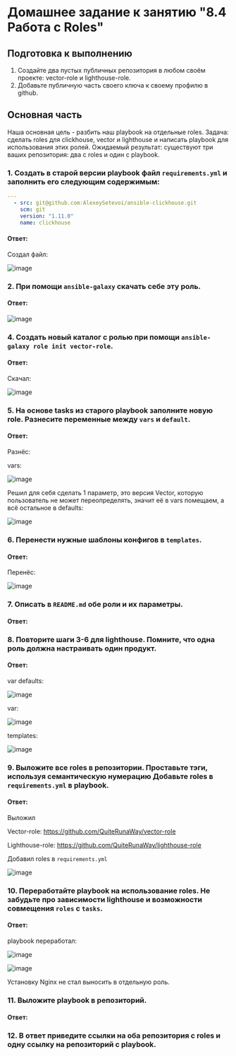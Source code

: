 # Домашнее задание к занятию "8.4 Работа с Roles"

## Подготовка к выполнению
1. Создайте два пустых публичных репозитория в любом своём проекте: vector-role и lighthouse-role.
2. Добавьте публичную часть своего ключа к своему профилю в github.

## Основная часть

Наша основная цель - разбить наш playbook на отдельные roles. Задача: сделать roles для clickhouse, vector и lighthouse и написать playbook для использования этих ролей. Ожидаемый результат: существуют три ваших репозитория: два с roles и один с playbook.

### 1. Создать в старой версии playbook файл `requirements.yml` и заполнить его следующим содержимым:

   ```yaml
   ---
     - src: git@github.com:AlexeySetevoi/ansible-clickhouse.git
       scm: git
       version: "1.11.0"
       name: clickhouse 
   ```
#### Ответ:

Создал файл:

![image](https://user-images.githubusercontent.com/92969676/169652043-7c87e918-979a-4702-a684-8c721468f1fe.png)

### 2. При помощи `ansible-galaxy` скачать себе эту роль.

#### Ответ: 

![image](https://user-images.githubusercontent.com/92969676/169652345-aa9a9207-dbf2-4f89-8392-5a9a7224c8ee.png)

### 4. Создать новый каталог с ролью при помощи `ansible-galaxy role init vector-role`.
#### Ответ:

Скачал:

![image](https://user-images.githubusercontent.com/92969676/169804112-2139afaa-a728-4859-980d-a68a9dedf62b.png)

### 5. На основе tasks из старого playbook заполните новую role. Разнесите переменные между `vars` и `default`. 

#### Ответ:

Разнёс:

vars:

![image](https://user-images.githubusercontent.com/92969676/169804317-a1878d9c-cb50-4c62-aefc-55189b6eff13.png)

Решил для себя сделать 1 параметр, это версия Vector, которую пользователь не может переопределять, значит её в vars помещаем, а всё остальное в defaults:

![image](https://user-images.githubusercontent.com/92969676/169804272-981a50a1-ede6-4b82-a120-0c414d8ad3a1.png)


### 6. Перенести нужные шаблоны конфигов в `templates`.

#### Ответ:

Перенёс:

![image](https://user-images.githubusercontent.com/92969676/169804411-afd70a62-c226-4cbc-ab39-6b622ebc3ade.png)


### 7. Описать в `README.md` обе роли и их параметры.

#### Ответ:

### 8. Повторите шаги 3-6 для lighthouse. Помните, что одна роль должна настраивать один продукт.
#### Ответ:

var defaults:

![image](https://user-images.githubusercontent.com/92969676/169804571-2c34d415-232b-4e4d-b06d-b308c313bc21.png)

var:

![image](https://user-images.githubusercontent.com/92969676/169804656-1be953c5-2086-406c-9f97-463a604522a2.png)


templates:

![image](https://user-images.githubusercontent.com/92969676/169804801-e5115663-377a-4c30-85ee-666978aae3d6.png)

### 9. Выложите все roles в репозитории. Проставьте тэги, используя семантическую нумерацию Добавьте roles в `requirements.yml` в playbook.
#### Ответ:

Выложил

Vector-role: https://github.com/QuiteRunaWay/vector-role

Lighthouse-role: https://github.com/QuiteRunaWay/lighthouse-role

Добавил roles в `requirements.yml`

![image](https://user-images.githubusercontent.com/92969676/169805982-ec815622-f524-410b-b1d3-00ab98bfc895.png)


### 10. Переработайте playbook на использование roles. Не забудьте про зависимости lighthouse и возможности совмещения `roles` с `tasks`.

#### Ответ:

playbook переработал:

![image](https://user-images.githubusercontent.com/92969676/169807612-fe316d8d-eb22-49e9-8ed5-0024cf7472c3.png)

![image](https://user-images.githubusercontent.com/92969676/169807689-5fd6f417-687b-4bee-a59a-a308e62b210a.png)

Установку Nginx не стал выносить в отдельную роль.

### 11. Выложите playbook в репозиторий.
#### Ответ:


### 12. В ответ приведите ссылки на оба репозитория с roles и одну ссылку на репозиторий с playbook.
